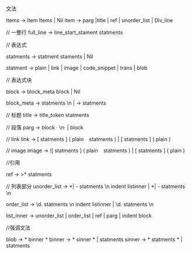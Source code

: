 文法

Items -> Item Items
    | Nil
item ->  parg |title | ref | unorder_list | Div_line

// 一整行
full_line -> line_start_stament statments  

// 表达式

statments -> statment staments
        |   Nil

statment -> plain | link | image | code_snippet | trans | blob

// 表达式块

block -> block_meta block 
        | Nil
 
block_meta -> statments \n |
           -> statments

// 标题
title -> title_token  statments

// 段落
parg -> block ·  \n· | block

// link
link -> [ statments ] ( plain ` ` statments )
|     [ statments ] ( plain )

// image
image -> ![ statments ] ( plain ` ` statments )
|   [ statments ] ( plain )

//引用

ref -> >* statments

// 列表部分
unorder_list -> *| - statments \n  indent listinner
            |  *| - statments \n  

order_list -> \d. statments \n  indent listinner
        |  \d. statments \n  

list_inner -> unorder_list | order_list | ref | parg | indent block

//强调文法

blob -> * binner *
binner -> * sinner * | statments
sinner -> * statments * | statments